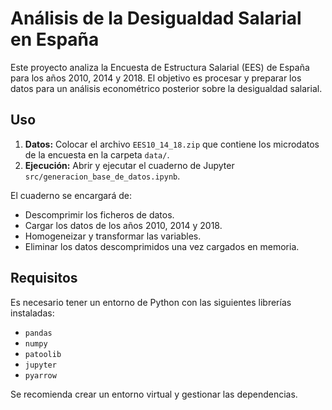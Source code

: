 # Análisis de la Desigualdad Salarial en España

Este proyecto analiza la Encuesta de Estructura Salarial (EES) de España para los años 2010, 2014 y 2018. El objetivo es procesar y preparar los datos para un análisis econométrico posterior sobre la desigualdad salarial.

## Uso

1.  **Datos:** Colocar el archivo `EES10_14_18.zip` que contiene los microdatos de la encuesta en la carpeta `data/`.
2.  **Ejecución:** Abrir y ejecutar el cuaderno de Jupyter `src/generacion_base_de_datos.ipynb`.

El cuaderno se encargará de:
- Descomprimir los ficheros de datos.
- Cargar los datos de los años 2010, 2014 y 2018.
- Homogeneizar y transformar las variables.
- Eliminar los datos descomprimidos una vez cargados en memoria.

## Requisitos

Es necesario tener un entorno de Python con las siguientes librerías instaladas:

- `pandas`
- `numpy`
- `patoolib`
- `jupyter`
- `pyarrow`

Se recomienda crear un entorno virtual y gestionar las dependencias.
